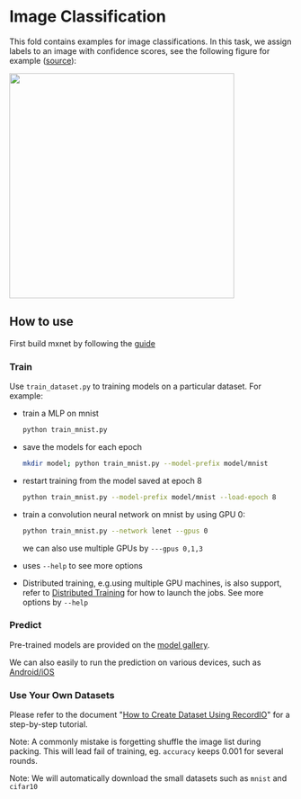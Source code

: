# Image Classification

This fold contains examples for image classifications. In this task, we assign
labels to an image with confidence scores, see the following figure for example ([source](http://papers.nips.cc/paper/4824-imagenet-classification-with-deep-convolutional-neural-networks.pdf)):

<img src=https://raw.githubusercontent.com/dmlc/web-data/master/mxnet/image/image-classification.png
width=400/>

## How to use

First build mxnet by following the [guide](http://mxnet.readthedocs.org/en/latest/build.html)

### Train

Use `train_dataset.py` to training models on a particular dataset. For example:


- train a MLP on mnist

  ```bash
  python train_mnist.py
  ```

- save the models for each epoch

  ```bash
  mkdir model; python train_mnist.py --model-prefix model/mnist
  ```

- restart training from the model saved at epoch 8

  ```bash
  python train_mnist.py --model-prefix model/mnist --load-epoch 8
  ```

- train a convolution neural network on mnist by using GPU 0:

  ```bash
  python train_mnist.py --network lenet --gpus 0
  ```

  we can also use multiple GPUs by `---gpus 0,1,3`

- uses `--help` to see more options

- Distributed training, e.g.using multiple GPU machines, is also support, refer to
  [Distributed Training](../distributed-training/) for how to launch the jobs.
  See more options by `--help`

### Predict

Pre-trained models are provided on the
[model gallery](https://github.com/dmlc/mxnet-model-gallerya).

We can also easily to run the prediction on various devices, such as
[Android/iOS](http://dmlc.ml/mxnet/2015/11/10/deep-learning-in-a-single-file-for-smart-device.html)


### Use Your Own Datasets

Please refer to the document
"[How to Create Dataset Using RecordIO](https://mxnet.readthedocs.org/en/latest/python/io.html#create-dataset-using-recordio)"
for a step-by-step tutorial.

Note: A commonly mistake is forgetting shuffle the image list during packing. This will lead fail of training, eg. ```accuracy``` keeps 0.001 for several rounds.

Note: We will automatically download the small datasets such as `mnist` and `cifar10`
